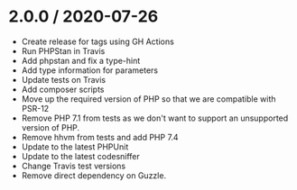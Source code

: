 
2.0.0 / 2020-07-26
==================

* Create release for tags using GH Actions
* Run PHPStan in Travis
* Add phpstan and fix a type-hint
* Add type information for parameters
* Update tests on Travis
* Add composer scripts
* Move up the required version of PHP so that we are compatible with PSR-12
* Remove PHP 7.1 from tests as we don't want to support an unsupported version of PHP.
* Remove hhvm from tests and add PHP 7.4
* Update to the latest PHPUnit
* Update to the latest codesniffer
* Change Travis test versions
* Remove direct dependency on Guzzle.

